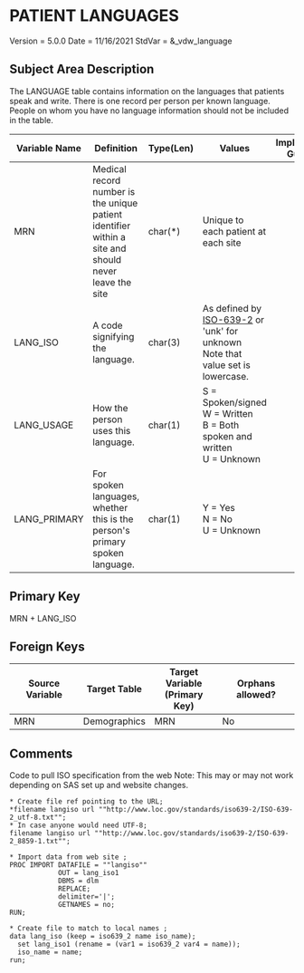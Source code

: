 # PATIENT LANGUAGES
Version = 5.0.0  Date = 11/16/2021 StdVar = &\_vdw\_language

## Subject Area Description
The LANGUAGE table contains information on the languages that patients speak and write. There is one record per person per known language. People on whom you have no language information should not be included in the table.

| Variable Name | Definition                                                                                           | Type(Len) | Values                                                                                                                                  | Implementation Guidelines |
| ------------- | ---------------------------------------------------------------------------------------------------- | --------- | --------------------------------------------------------------------------------------------------------------------------------------- | ------------------------- |
| MRN           | Medical record number is the unique patient identifier within a site and should never leave the site | char(\*)  | Unique to each patient at each site                                                                                                     |                           |
| LANG\_ISO     | A code signifying the language.                                                                      | char(3)   | As defined by [ISO-639-2](http://www.loc.gov/standards/iso639-2/langhome.html) or 'unk' for unknown<br>Note that value set is lowercase.|                           |
| LANG\_USAGE   | How the person uses this language.                                                                   | char(1)   | S = Spoken/signed<br>W = Written<br>B = Both spoken and written<br>U = Unknown                                                          |                           |
| LANG\_PRIMARY | For spoken languages, whether this is the person's primary spoken language.                          | char(1)   | Y = Yes<br>N = No<br>U = Unknown                                                                                                        |                           |

## Primary Key
MRN + LANG_ISO

## Foreign Keys

|Source Variable|Target Table|Target Variable<br>(Primary Key)|Orphans allowed?|
|---------------|------------|--------------------------------|----------------|
|MRN            |Demographics|MRN                             |No              |

## Comments

Code to pull ISO specification from the web
Note: This may or may not work depending on SAS set up and website changes.
```sas
* Create file ref pointing to the URL;
*filename langiso url ""http://www.loc.gov/standards/iso639-2/ISO-639-2_utf-8.txt"";
* In case anyone would need UTF-8;
filename langiso url ""http://www.loc.gov/standards/iso639-2/ISO-639-2_8859-1.txt"";

* Import data from web site ;
PROC IMPORT DATAFILE = ""langiso""
            OUT = lang_iso1
            DBMS = dlm
            REPLACE;
            delimiter='|';
            GETNAMES = no;
RUN;

* Create file to match to local names ;
data lang_iso (keep = iso639_2 name iso_name);
  set lang_iso1 (rename = (var1 = iso639_2 var4 = name));
  iso_name = name;
run;

```
